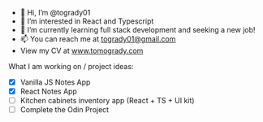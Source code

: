 - 👋 Hi, I’m @togrady01
- 👀 I’m interested in React and Typescript
- 🌱 I’m currently learning full stack development and seeking a new job!
- 📫 You can reach me at togrady01@gmail.com
- View my CV at www.tomogrady.com

What I am working on / project ideas:  
- [X] Vanilla JS Notes App  
- [X] React Notes App  
- [ ] Kitchen cabinets inventory app (React + TS + UI kit)  
- [ ] Complete the Odin Project  
